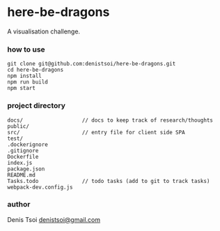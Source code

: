 # here-be-dragons

A visualisation challenge.

### how to use

    git clone git@github.com:denistsoi/here-be-dragons.git
    cd here-be-dragons
    npm install
    npm run build
    npm start

<!-- ### docker usage 

    docker run -p 3000:3000 denistsoi/here-be-dragons -->

### project directory

    docs/                   // docs to keep track of research/thoughts
    public/
    src/                    // entry file for client side SPA
    test/
    .dockerignore
    .gitignore
    Dockerfile
    index.js
    package.json
    README.md
    Tasks.todo              // todo tasks (add to git to track tasks)
    webpack-dev.config.js


### author
Denis Tsoi <denistsoi@gmail.com>